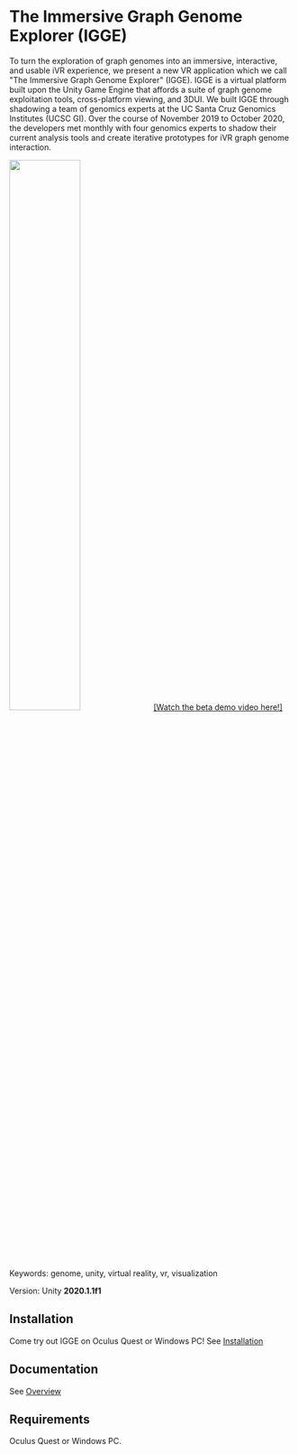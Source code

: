 # The Immersive Graph Genome Explorer (IGGE)
To turn the exploration of graph genomes into an immersive, interactive, and usable iVR experience, we present a new VR application which we call "The Immersive Graph Genome Explorer" (IGGE). IGGE is a virtual platform built upon the Unity Game Engine that affords a suite of graph genome exploitation tools, cross-platform viewing, and 3DUI. We built IGGE through shadowing a team of genomics experts at the UC Santa Cruz Genomics Institutes (UCSC GI). Over the course of November 2019 to October 2020, the developers met monthly with four genomics experts to shadow their current analysis tools and create iterative prototypes for iVR graph genome interaction.


[<img src="https://img.youtube.com/vi/p7QYgl1Fci0/maxresdefault.jpg" width="50%">](https://youtu.be/p7QYgl1Fci0)
[[Watch the beta demo video here!]](https://youtu.be/p7QYgl1Fci0)

Keywords: genome, unity, virtual reality, vr, visualization

Version: Unity **2020.1.1f1**

## Installation

Come try out IGGE on Oculus Quest or Windows PC!
See [Installation](https://github.com/immersivegraphgenomeexplorer/IGGE/wiki/Installation)

## Documentation

See [Overview](https://github.com/immersivegraphgenomeexplorer/IGGE/wiki/Overview)

## Requirements

Oculus Quest or Windows PC.
